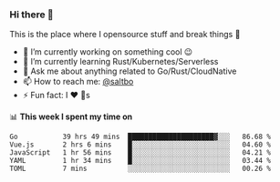 ### Hi there 👋
This is the place where I opensource stuff and break things :rofl:

- 🔭 I’m currently working on something cool :wink:
- 🌱 I’m currently learning Rust/Kubernetes/Serverless
- 💬 Ask me about anything related to Go/Rust/CloudNative
- 📫 How to reach me: [@saltbo](https://twitter.com/saltbobx)
- ⚡ Fun fact: I :heart: :dog:s

📊 **This week I spent my time on**
<!--START_SECTION:waka-->
```text
Go           39 hrs 49 mins  █████████████████████▓░░░   86.68 % 
Vue.js       2 hrs 6 mins    █░░░░░░░░░░░░░░░░░░░░░░░░   04.60 % 
JavaScript   1 hr 56 mins    █░░░░░░░░░░░░░░░░░░░░░░░░   04.21 % 
YAML         1 hr 34 mins    █░░░░░░░░░░░░░░░░░░░░░░░░   03.44 % 
TOML         7 mins          ░░░░░░░░░░░░░░░░░░░░░░░░░   00.26 % 
```
<!--END_SECTION:waka-->
